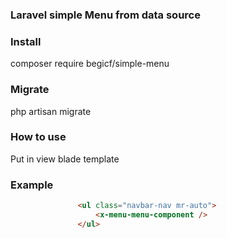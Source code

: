  
### Laravel simple Menu from data source

### Install
composer require begicf/simple-menu

### Migrate 
php artisan migrate

### How to use

Put in view blade template **<x-menu-menu-component />**
### Example  
 ``` html
                <ul class="navbar-nav mr-auto">
                    <x-menu-menu-component />
                </ul>
 ```
 
